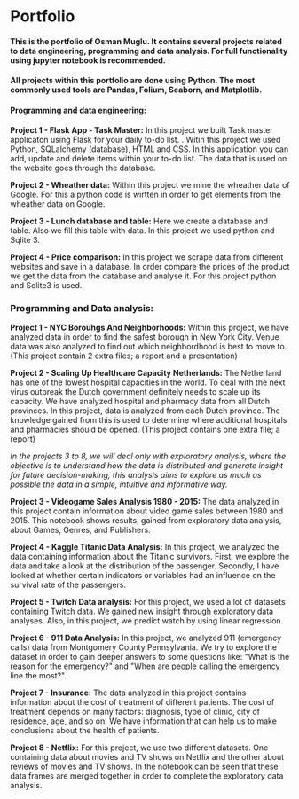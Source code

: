 # Portfolio

#### This is the portfolio of Osman Muglu. It contains several projects related to data engineering, programming and data analysis. For full functionality using jupyter notebook is recommended.

#### All projects within this portfolio are done using Python. The most commonly used tools are Pandas, Folium, Seaborn, and Matplotlib. 

#### Programming and data engineering:

<b>Project 1 - Flask App - Task Master:</b> In this project we built Task master applicaton using Flask for your daily to-do list. . Witin this project we used Python, SQLalchemy (database), HTML and CSS.  In this application you can add, update and delete items within your to-do list. The data that is used on the website goes through the database. 

<b>Project 2 - Wheather data:</b> Within this project we mine the wheather data of Google. For this a python code is wirtten in order to get elements from the wheather data on Google. 

<b>Project 3 - Lunch database and table:</b> Here we create a database and table. Also we fill this table with data. In this project we used python and Sqlite 3. 

<b>Project 4 - Price comparison:</b> In this project we scrape data from different websites and save in a database. In order compare the prices of the product we get the data from the database and analyse it. For this project python and Sqlite3 is used. 

### Programming and Data analysis:

<b>Project 1 - NYC Borouhgs And Neighborhoods:</b> Within this project, we have analyzed data in order to find the safest borough in New York City. Venue data was also analyzed to find out which neighbordhood is best to move to. (This project contain 2 extra files; a report and a presentation)

<b>Project 2 - Scaling Up Healthcare Capacity Netherlands:</b> The Netherland has one of the lowest hospital capacities in the world. To deal with the next virus outbreak the Dutch government definitely needs to scale up its capacity. We have analyzed hospital and pharmacy data from all Dutch provinces. In this project, data is analyzed from each Dutch province. The knowledge gained from this is used to determine where additional hospitals and pharmacies should be opened. (This project contains one extra file; a report)

<i>In the projects 3 to 8, we will deal only with exploratory analysis, where the objective is to understand how the data is distributed and generate insight for future decision-making, this analysis aims to explore as much as possible the data in a simple, intuitive and informative way.</i> 

<b>Project 3 - Videogame Sales Analysis 1980 - 2015:</b> The data analyzed in this project contain information about video game sales between 1980 and 2015. This notebook shows results, gained from exploratory data analysis, about Games, Genres, and Publishers. 

<b>Project 4 - Kaggle Titanic Data Analysis:</b> In this project, we analyzed the data containing information about the Titanic survivors. First, we explore the data and take a look at the distribution of the passenger.  Secondly, I have looked at whether certain indicators or variables had an influence on the survival rate of the passengers. 

<b>Project 5 - Twitch Data analysis:</b> For this project, we used a lot of datasets containing Twitch data. We gained new insight through exploratory data analyses. Also, in this project, we predict watch by using linear regression. 

<b>Project 6 - 911 Data Analysis:</b> In this project, we analyzed 911 (emergency calls) data from  Montgomery County Pennsylvania. We try to explore the dataset in order to gain deeper answers to some questions like: "What is the reason for the emergency?" and "When are people calling the emergency line the most?".

<b>Project 7 - Insurance:</b> The data analyzed in this project contains information about the cost of treatment of different patients. The cost of treatment depends on many factors: diagnosis, type of clinic, city of residence, age, and so on. We have information that can help us to make conclusions about the health of patients.

<b>Project 8 - Netflix:</b> For this project, we use two different datasets. One containing data about movies and TV shows on Netflix and the other about reviews of movies and TV shows. In the notebook can be seen that these data frames are merged together in order to complete the exploratory data analysis. 
